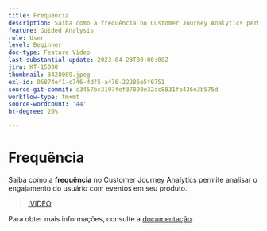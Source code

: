 ```yaml
---
title: Frequência
description: Saiba como a frequência no Customer Journey Analytics permite analisar o engajamento do usuário com eventos em seu produto.
feature: Guided Analysis
role: User
level: Beginner
doc-type: Feature Video
last-substantial-update: 2023-04-23T00:00:00Z
jira: KT-15090
thumbnail: 3428089.jpeg
exl-id: 06874ef1-c746-4df5-a476-22286e5f0751
source-git-commit: c3457bc3197fef37890e32ac8831fb426e3b575d
workflow-type: tm+mt
source-wordcount: '44'
ht-degree: 20%

---
```


# Frequência

Saiba como a **frequência** no Customer Journey Analytics permite analisar o engajamento do usuário com eventos em seu produto.

>[!VIDEO](https://video.tv.adobe.com/v/3428089/?learn=on)

Para obter mais informações, consulte a [documentação](https://experienceleague.adobe.com/pt-br/docs/analytics-platform/using/guided-analysis/trends/frequency).
